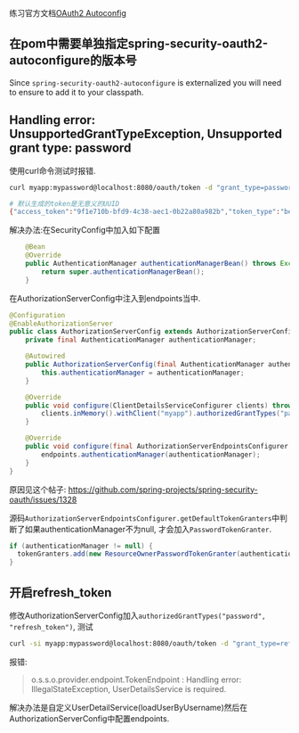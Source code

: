 

练习官方文档[OAuth2 Autoconfig](https://docs.spring.io/spring-security-oauth2-boot/docs/2.0.6.RELEASE/reference/htmlsingle/)

## 在pom中需要单独指定spring-security-oauth2-autoconfigure的版本号
Since `spring-security-oauth2-autoconfigure` is externalized you will need to ensure to add it to your classpath.

## Handling error: UnsupportedGrantTypeException, Unsupported grant type: password
使用curl命令测试时报错.

```sh
curl myapp:mypassword@localhost:8080/oauth/token -d "grant_type=password&username=user001&password=password001"

# 默认生成的token是无意义的UUID
{"access_token":"9f1e710b-bfd9-4c38-aec1-0b22a80a982b","token_type":"bearer","expires_in":43199,"scope":"all"}
```

解决办法:在SecurityConfig中加入如下配置

```java
	@Bean
	@Override
	public AuthenticationManager authenticationManagerBean() throws Exception {
		return super.authenticationManagerBean();
	}
```

在AuthorizationServerConfig中注入到endpoints当中.

```java
@Configuration
@EnableAuthorizationServer
public class AuthorizationServerConfig extends AuthorizationServerConfigurerAdapter {
	private final AuthenticationManager authenticationManager;

	@Autowired
	public AuthorizationServerConfig(final AuthenticationManager authenticationManager) {
		this.authenticationManager = authenticationManager;
	}

	@Override
	public void configure(ClientDetailsServiceConfigurer clients) throws Exception {
		clients.inMemory().withClient("myapp").authorizedGrantTypes("password").secret("{noop}mypassword").scopes("all");
	}

	@Override
	public void configure(final AuthorizationServerEndpointsConfigurer endpoints) throws Exception {
		endpoints.authenticationManager(authenticationManager);
	}
}
```

原因见这个帖子: https://github.com/spring-projects/spring-security-oauth/issues/1328

源码`AuthorizationServerEndpointsConfigurer.getDefaultTokenGranters`中判断了如果authenticationManager不为null, 才会加入`PasswordTokenGranter`.

```java
if (authenticationManager != null) {
  tokenGranters.add(new ResourceOwnerPasswordTokenGranter(authenticationManager,...));
}
```

## 开启refresh_token
修改AuthorizationServerConfig加入`authorizedGrantTypes("password", "refresh_token")`, 测试

```sh
curl -si myapp:mypassword@localhost:8080/oauth/token -d "grant_type=refresh_token&refresh_token=e7ec8488-ec50-4160-a12b-ef72ec5cc2bf"
```

报错:
> o.s.s.o.provider.endpoint.TokenEndpoint  : Handling error: IllegalStateException, UserDetailsService is required.

解决办法是自定义UserDetailService(loadUserByUsername)然后在AuthorizationServerConfig中配置endpoints.

